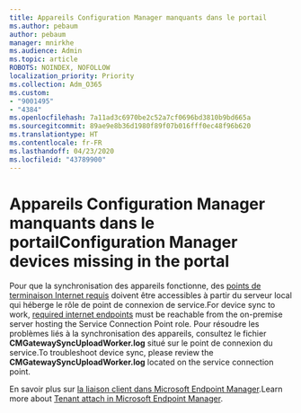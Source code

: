 ```yaml
---
title: Appareils Configuration Manager manquants dans le portail
ms.author: pebaum
author: pebaum
manager: mnirkhe
ms.audience: Admin
ms.topic: article
ROBOTS: NOINDEX, NOFOLLOW
localization_priority: Priority
ms.collection: Adm_O365
ms.custom:
- "9001495"
- "4384"
ms.openlocfilehash: 7a11ad3c6970be2c52a7cf0696bd3810b9bd665a
ms.sourcegitcommit: 89ae9e8b36d1980f89f07b016fff0ec48f96b620
ms.translationtype: HT
ms.contentlocale: fr-FR
ms.lasthandoff: 04/23/2020
ms.locfileid: "43789900"
---
```

# <a name="configuration-manager-devices-missing-in-the-portal"></a><span data-ttu-id="c3152-102">Appareils Configuration Manager manquants dans le portail</span><span class="sxs-lookup"><span data-stu-id="c3152-102">Configuration Manager devices missing in the portal</span></span>

<span data-ttu-id="c3152-103">Pour que la synchronisation des appareils fonctionne, des [points de terminaison Internet requis](https://docs.microsoft.com/configmgr/tenant-attach/device-sync-actions#internet-endpoints) doivent être accessibles à partir du serveur local qui héberge le rôle de point de connexion de service.</span><span class="sxs-lookup"><span data-stu-id="c3152-103">For device sync to work, [required internet endpoints](https://docs.microsoft.com/configmgr/tenant-attach/device-sync-actions#internet-endpoints) must be reachable from the on-premise server hosting the Service Connection Point role.</span></span> <span data-ttu-id="c3152-104">Pour résoudre les problèmes liés à la synchronisation des appareils, consultez le fichier **CMGatewaySyncUploadWorker.log** situé sur le point de connexion du service.</span><span class="sxs-lookup"><span data-stu-id="c3152-104">To troubleshoot device sync, please review the **CMGatewaySyncUploadWorker.log** located on the service connection point.</span></span>

<span data-ttu-id="c3152-105">En savoir plus sur [la liaison client dans Microsoft Endpoint Manager](https://docs.microsoft.com/configmgr/tenant-attach/).</span><span class="sxs-lookup"><span data-stu-id="c3152-105">Learn more about [Tenant attach in Microsoft Endpoint Manager](https://docs.microsoft.com/configmgr/tenant-attach/).</span></span>
